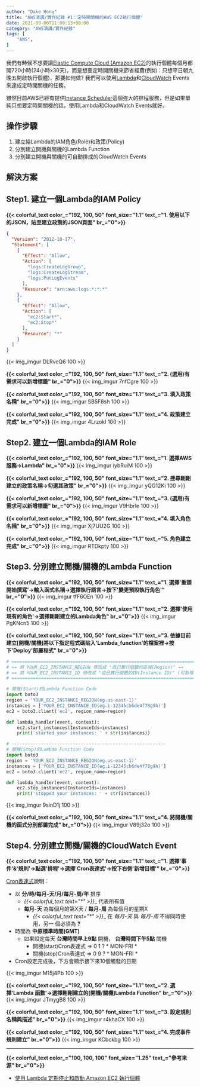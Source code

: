 ```yaml
---
author: "Dake Hong"
title: "AWS演講/實作紀錄 #1：定時開關機的AWS EC2執行個體"
date: 2021-09-06T11:00:13+08:00
category: "AWS演講/實作紀錄"
tags: [
    "AWS",
]
---
```

我們有時候不想要讓[Elastic Compute Cloud (Amazon EC2)](https://aws.amazon.com/tw/ec2/)的執行個體每個月都開720小時(24小時x30天)，而是想要定時開關機來節省經費(例如：只想平日朝九晚五開啟執行個體)，那要如何做? 我們可以使用[Lambda](https://aws.amazon.com/tw/lambda/)和[CloudWatch](https://aws.amazon.com/tw/cloudwatch/) Events來達成定時開關機的任務。
<!--more-->
雖然目前AWS已經有提供[Instance Scheduler](https://aws.amazon.com/tw/solutions/implementations/instance-scheduler/)這個強大的排程服務，但是如果單純只想要定時開關機的話，使用Lambda和CloudWatch Events就好。

## 操作步驟
1. 建立給Lambda的IAM角色(Role)和政策(Policy)
2. 分別建立開機與關機的Lambda Function
3. 分別建立開機與關機的可自動排成的CloudWatch Events

## 解決方案
## Step1. 建立一個Lambda的IAM Policy
**{{< colorful_text color_="192, 100, 50" font_size="1.1" text_="1. 使用以下的JSON，貼至建立政策的JSON頁面" br_="0">}}**
```json
{
  "Version": "2012-10-17",
  "Statement": [
    {
      "Effect": "Allow",
      "Action": [
        "logs:CreateLogGroup",
        "logs:CreateLogStream",
        "logs:PutLogEvents"
      ],
      "Resource": "arn:aws:logs:*:*:*"
    },
    {
      "Effect": "Allow",
      "Action": [
        "ec2:Start*",
        "ec2:Stop*"
      ],
      "Resource": "*"
    }
  ]
}
```
{{< img_imgur DLRvcQ6 100 >}}

**{{< colorful_text color_="192, 100, 50" font_size="1.1" text_="2. (選用)有需求可以新增標籤" br_="0">}}**
{{< img_imgur 7nfCgre 100 >}}

**{{< colorful_text color_="192, 100, 50" font_size="1.1" text_="3. 填入政策名稱" br_="0">}}**
{{< img_imgur SB5F8sh 100 >}}

**{{< colorful_text color_="192, 100, 50" font_size="1.1" text_="4. 政策建立完成" br_="0">}}**
{{< img_imgur 4LrzokI 100 >}}

## Step2. 建立一個Lambda的IAM Role
**{{< colorful_text color_="192, 100, 50" font_size="1.1" text_="1. 選擇AWS服務->Lambda" br_="0">}}**
{{< img_imgur iybRuiM 100 >}}

**{{< colorful_text color_="192, 100, 50" font_size="1.1" text_="2. 搜尋剛剛建立的政策名稱->勾選其政策" br_="0">}}**
{{< img_imgur yQG12Ki 100 >}}

**{{< colorful_text color_="192, 100, 50" font_size="1.1" text_="3. (選用)有需求可以新增標籤" br_="0">}}**
{{< img_imgur V9Hbrle 100 >}}

**{{< colorful_text color_="192, 100, 50" font_size="1.1" text_="4. 填入角色名稱" br_="0">}}**
{{< img_imgur Xj7UU2G 100 >}}

**{{< colorful_text color_="192, 100, 50" font_size="1.1" text_="5. 角色建立完成" br_="0">}}**
{{< img_imgur RTDkpty 100 >}}

## Step3. 分別建立開機/關機的Lambda Function
**{{< colorful_text color_="192, 100, 50" font_size="1.1" text_="1. 選擇'重頭開始撰寫'->輸入函式名稱->選擇執行語言->按下'變更預設執行角色'" br_="0">}}**
{{< img_imgur tfF6OEn 100 >}}

**{{< colorful_text color_="192, 100, 50" font_size="1.1" text_="2. 選擇'使用現有的角色'->選擇剛剛建立的Lambda角色" br_="0">}}**
{{< img_imgur PgKNcn5 100 >}}

**{{< colorful_text color_="192, 100, 50" font_size="1.1" text_="3. 依據目前建立[開機/關機]將以下指定程式碼貼入'Lambda_function'的檔案裡->按下'Deploy'部屬程式" br_="0">}}**
```python
# =================================================================================
# == 將 YOUR_EC2_INSTANCE_REGION 修改成 "自己實行個體的區域(Region)" ==
# == 將 YOUR_EC2_INSTANCE_ID 修改成 "自己實行個體的ID(Instance ID)" (可新增多台) ==
# =================================================================================

# 開機(Start)的Lambda Function Code
import boto3
region = 'YOUR_EC2_INSTANCE_REGION(eg.us-east-1)'
instances = ['YOUR_EC2_INSTANCE_ID(eg.i-12345cb6de4f78g9h)']
ec2 = boto3.client('ec2', region_name=region)

def lambda_handler(event, context):
    ec2.start_instances(InstanceIds=instances)
    print('started your instances: ' + str(instances))

# ----------------------------------------------------------
# 關機(Stop)的Lambda Function Code
import boto3
region = 'YOUR_EC2_INSTANCE_REGION(eg.us-east-1)'
instances = ['YOUR_EC2_INSTANCE_ID(eg.i-12345cb6de4f78g9h)']
ec2 = boto3.client('ec2', region_name=region)

def lambda_handler(event, context):
    ec2.stop_instances(InstanceIds=instances)
    print('stopped your instances: ' + str(instances))
```
{{< img_imgur 9sinD1j 100 >}}

**{{< colorful_text color_="192, 100, 50" font_size="1.1" text_="4. 將開機/關機的函式分別部屬完成" br_="0">}}**
{{< img_imgur V89j32o 100 >}}

## Step4. 分別建立開機/關機的CloudWatch Event
**{{< colorful_text color_="192, 100, 50" font_size="1.1" text_="1. 選擇'事件'&'規則'->點選'排程'->選擇'Cron表達式'->按下右側'新增目標'" br_="0">}}**

[Cron表達式](https://docs.aws.amazon.com/AmazonCloudWatch/latest/events/ScheduledEvents.html)說明：

- 以 __分/時/每月-天/月/每月-周/年__ 排序
  - __{{< colorful_text text_="*" >}}__ 代表所有值
  - __每月-天__ 為每個月的第X天 / __每月-周__ 為每個月的星期X
    - __{{< colorful_text text_="*" >}}__ 在 _每月-天_ 與 _每月-周_ 不得同時使用，另一 個必須為 __?__
- 時間為 __中原標準時間(GMT)__
  - 如果設定每天 __台灣時間早上9點__ 開機， __台灣時間下午5點__ 關機
    - 開機(start)Cron表達式 => 0 1 ? * MON-FRI *
    - 關機(stop)Cron表達式 => 0 9 ? * MON-FRI *
- Cron設定完成後，下方會顯示接下來10個觸發的日期

{{< img_imgur M15j4Pb 100 >}}

**{{< colorful_text color_="192, 100, 50" font_size="1.1" text_="2. 選擇'Lambda 函數'->選擇剛剛建立的[開機/關機]Lambda Function" br_="0">}}**
{{< img_imgur JTmygB8 100 >}}

**{{< colorful_text color_="192, 100, 50" font_size="1.1" text_="3. 設定規則名稱與描述" br_="0">}}**
{{< img_imgur r4khaCX 100 >}}

**{{< colorful_text color_="192, 100, 50" font_size="1.1" text_="4. 完成事件規則建立" br_="0">}}**
{{< img_imgur KCbckbg 100 >}}

---
**{{< colorful_text color_="100, 100, 100" font_size="1.25" text_="參考來源" br_="0">}}**
- [使用 Lambda 定期停止和啟動 Amazon EC2 執行個體](https://aws.amazon.com/tw/premiumsupport/knowledge-center/start-stop-lambda-cloudwatch/)
